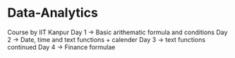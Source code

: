 # Data-Analytics
 Course by IIT Kanpur
Day 1 -> Basic arithematic formula and conditions
Day 2 -> Date, time and text functions + calender
Day 3 -> text functions continued
Day 4 -> Finance formulae
